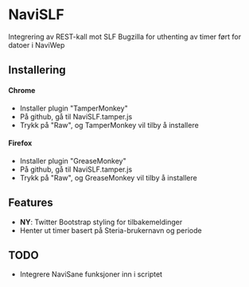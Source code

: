NaviSLF
=========

Integrering av REST-kall mot SLF Bugzilla for uthenting av timer ført for datoer i NaviWep

Installering
------------
#### Chrome
* Installer plugin "TamperMonkey"
* På github, gå til NaviSLF.tamper.js
* Trykk på "Raw", og TamperMonkey vil tilby å installere

#### Firefox
* Installer plugin "GreaseMonkey"
* På github, gå til NaviSLF.tamper.js
* Trykk på "Raw", og GreaseMonkey vil tilby å installere

Features
--------
* **NY**: Twitter Bootstrap styling for tilbakemeldinger
* Henter ut timer basert på Steria-brukernavn og periode

TODO
----
* Integrere NaviSane funksjoner inn i scriptet


